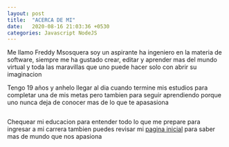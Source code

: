 ```yaml
---
layout: post
title:  "ACERCA DE MI"
date:   2020-08-16 21:03:36 +0530
categories: Javascript NodeJS
---
```

Me llamo Freddy Msosquera soy un aspirante ha ingeniero en la materia de software, siempre me ha gustado crear, editar y aprender mas del mundo virtual y toda las maravillas que uno puede hacer solo con abrir su imaginacion


Tengo 19 años y anhelo llegar al dia cuando termine mis estudios para completar una de mis metas pero tambien para seguir aprendiendo porque uno nunca deja de conocer mas de lo que te apasasiona  

```
```

Chequear mi educacion para entender todo lo que me prepare para ingresar a mi carrera tambien puedes revisar mi [pagina inicial] para saber mas de mundo que nos apasiona  

[mi educacion]: https://freddystjr.github.io/PROJ-SO/javascript/nodejs/2020/08/17/welcome-to-edu.html
[pagina inicial]:  https://freddystjr.github.io/PROJ-SO/
[jekyll-talk]: https://talk.jekyllrb.com/
